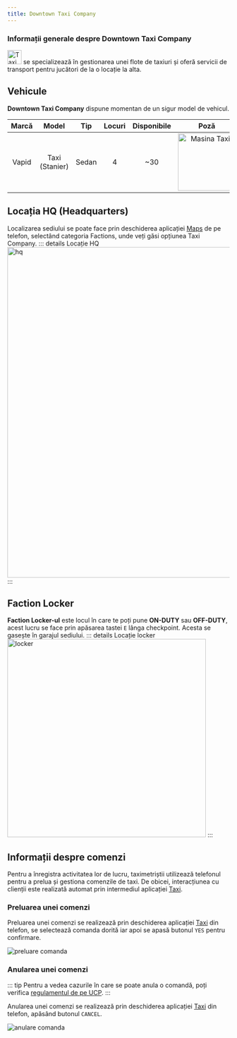 ```yaml
---
title: Downtown Taxi Company
---
```


### Informații generale despre Downtown Taxi Company

<Image src="https://i.imgur.com/L2JmEQz.png" alt="Taxi" width="32" label="Downtown Taxi Company" /> se specializează în gestionarea unei flote de taxiuri și oferă servicii de transport pentru jucători de la o locație la alta.

## Vehicule

**Downtown Taxi Company** dispune momentan de un sigur model de vehicul.

| Marcă | Model | Tip | Locuri | Disponibile | Poză |
| :-----------: | :-----------: | :-----------: | :-----------: | :-----------: | :-----------: |
| Vapid | Taxi (Stanier) | Sedan | 4 | ~30 | <Image src = "https://i.imgur.com/Q5OQwOE.png" alt="Masina Taxi" width="130px"/>

## Locația HQ (Headquarters)

Localizarea sediului se poate face prin deschiderea aplicației [Maps](../general/phone#maps) de pe telefon, selectând categoria Factions, unde veți găsi opțiunea Taxi Company.
::: details Locație HQ  
<Image src = "https://i.imgur.com/182YJzx.png" alt="hq" width="750px" />
:::

## Faction Locker

**Faction Locker-ul** este locul în care te poți pune **ON-DUTY** sau **OFF-DUTY**, acest lucru se face prin apăsarea tastei `E` lânga checkpoint. Acesta se gasește în garajul sediului.
::: details Locație locker  
<Image src = "https://i.imgur.com/p1tTdPG.png" alt="locker" width="450px" />
:::

## Informații despre comenzi

Pentru a înregistra activitatea lor de lucru, taximetriștii utilizează telefonul pentru a prelua și gestiona comenzile de taxi. De obicei, interacțiunea cu clienții este realizată automat prin intermediul aplicației [Taxi](../general/phone#taxi).

### Preluarea unei comenzi 

Preluarea unei comenzi se realizează prin deschiderea aplicației [Taxi](../general/phone#taxi) din telefon, se selectează comanda dorită iar apoi se apasă butonul `YES` pentru confirmare.

<Image src = "https://i.imgur.com/o8NNmKw.gif" alt="preluare comanda" />

### Anularea unei comenzi

::: tip 
Pentru a vedea cazurile în care se poate anula o comandă, poți verifica [regulamentul de pe UCP](https://ucp.liberty.mp). 
:::

Anularea unei comenzi se realizează prin deschiderea aplicației [Taxi](../general/phone#taxi) din telefon, apăsând butonul `CANCEL`.

<Image src = "https://i.imgur.com/C09Ik0E.gif" alt = "anulare comanda" />

